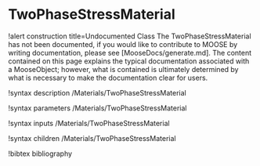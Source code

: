<!-- MOOSE Documentation Stub: Remove this when content is added. -->

# TwoPhaseStressMaterial

!alert construction title=Undocumented Class
The TwoPhaseStressMaterial has not been documented, if you would like to contribute to MOOSE by
writing documentation, please see [MooseDocs/generate.md]. The content contained on this page explains
the typical documentation associated with a MooseObject; however, what is contained is ultimately
determined by what is necessary to make the documentation clear for users.

!syntax description /Materials/TwoPhaseStressMaterial

!syntax parameters /Materials/TwoPhaseStressMaterial

!syntax inputs /Materials/TwoPhaseStressMaterial

!syntax children /Materials/TwoPhaseStressMaterial

!bibtex bibliography
